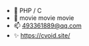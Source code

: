 
- 🌱 PHP / C
- 💞️ movie movie movie
- 📫 493361889@qq.com
- ✨ https://cvoid.site/

<!---
NeverRetrun/NeverRetrun is a ✨ special ✨ repository because its `README.md` (this file) appears on your GitHub profile.
You can click the Preview link to take a look at your changes.
--->
